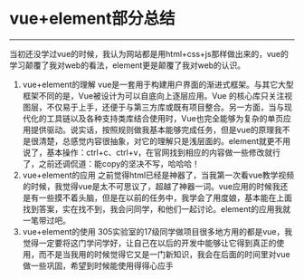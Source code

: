 ﻿# vue+element部分总结

---

当初还没学过vue的时候，我认为网站都是用html+css+js那样做出来的，vue的学习颠覆了我对web的看法，element更是颠覆了我对web的认识。

 1. vue+element的理解
vue是一套用于构建用户界面的渐进式框架。与其它大型框架不同的是，Vue被设计为可以自底向上逐层应用。Vue 的核心库只关注视图层，不仅易于上手，还便于与第三方库或既有项目整合。另一方面，当与现代化的工具链以及各种支持类库结合使用时，Vue也完全能够为复杂的单页应用提供驱动。说实话，按照规则做我基本能够完成任务，但是vue的原理我不是很清楚，总感觉内容很抽象，对它的理解只是浅层面的。element就更不用说了，基本操作：ctrl+c、ctrl+v，在官网找到相应的内容做一些修改就行了，之前还调侃道：能copy的坚决不写，哈哈哈！
 2. vue+element的应用
之前觉得html已经是神器了，当我第一次看vue教学视频的时候，我觉得vue是太不可思议了，超越了神器一词。vue应用的时候我还是有一些摸不着头脑，但是在以前的任务中，我学会了用度娘，基本能在上面找到答案，实在找不到，我会问同学，和他们一起讨论。element的应用我就一笔带过吧。
 3. vue+element的使用
305实验室的17级同学做项目很多地方用的都是vue，我觉得一定要将这门学问学好，让自己在以后的开发中能够让它得到真正的使用，而不是当我用的时候觉得它又是一门新知识，我会在后面的时间里对vue做一些巩固，希望到时候能使用得得心应手

